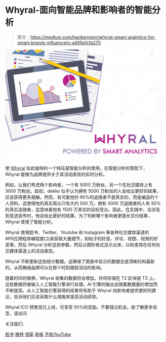 # Whyral-面向智能品牌和影响者的智能分析

> 原文：<https://medium.com/hackernoon/whyral-smart-analytics-for-smart-brands-influencers-a495e1cfa270>

![](img/09a61a3a96a2972ed34dc0814711f113.png)

使 [Whyral](https://hackernoon.com/tagged/whyral) 如此独特的一个特征是智能分析的使用。在智能分析的帮助下，Whyral 能够为品牌提供关于其活动表现的实时分析。

例如，让我们考虑两个影响者，一个有 5000 万粉丝，另一个在社交媒体上有 3000 万粉丝。起初，dekko 似乎认为拥有 5000 万粉丝的人会给出更好的结果，应该获得更多报酬。然而，有可能他的 90%的追随者不是真实的，而是编造的个人资料，这使得他的真实观众只有大约 500 万。拥有 3000 万追随者的人有 50%的真实追随者，这意味着他有 1500 万真实的目标受众。因此，在实践中，当涉及到竞选宣传时，他会给出更好的结果。为了判断哪个影响者更擅长交付结果，Whyral 使用了智能分析。

Whyral 使用脸书、Twitter、Youtube 和 Instagram 等各种社交媒体渠道的 API(应用程序编程接口)来获取大量细节，如帖子的好恶、评论、视图、视频的好恶等。然后 Whyral 分析这些参数，然后以图形格式显示出来，以检查其在任何社交媒体渠道上的活动表现。

Whyral 不断更新这些统计数据。这确保了图表中显示的数据总是清晰的和最新的，从而确保品牌可以在那个时刻跟踪活动的影响。

随着时间的推移，Whyral 收集的数据将会增加，并将存储在 T2 区块链 T3 上。这些数据将被输入人工智能引擎进行处理。AI 引擎的输出会随着数据量的增加而不断提高。从人工智能引擎获得的结果将有助于 Whyral 向影响者提供更好的建议，告诉他们应该采取什么措施来提高活动绩效。

Whyral ICO 预售现已上线，可享受 50%的奖励。不要错过机会。欲了解更多信息，请访问

关注我们:

[脸书](https://www.facebook.com/Whyralofficial/) [推特](https://twitter.com/whyral_official) [领英](https://www.linkedin.com/company/whyral/) [电报](https://t.me/joinchat/F4jtxhI7hvtbP48aGpINDw) [不和](https://discordapp.com/invite/atG8R9K)[YouTube](https://www.youtube.com/channel/UCrjc0sGAhsZSFzeRWM4Lpog)